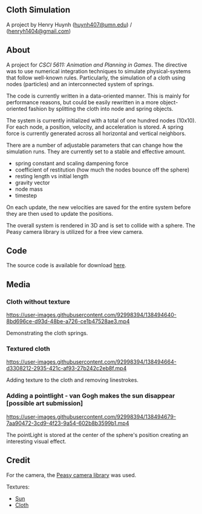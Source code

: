 ## Cloth Simulation
A project by Henry Huynh (huynh407@umn.edu) / (henryh1404@gmail.com)

## About

A project for _CSCI 5611: Animation and Planning in Games_. The directive was to use numerical integration techniques to simulate physical-systems that follow well-known rules. Particularly, the simulation of a cloth using nodes (particles) and an interconnected system of springs.

The code is currently written in a data-oriented manner. This is mainly for performance reasons, but could be easily rewritten in a more object-oriented fashion by splitting the cloth into node and spring objects.

The system is currently initialized with a total of one hundred nodes (10x10). For each node, a position, velocity, and acceleration is stored. A spring force is currently generated across all horizontal and vertical neighbors.

There are a number of adjustable parameters that can change how the simulation runs. They are currently set to a stable and effective amount.
- spring constant and scaling dampening force
- coefficient of restitution (how much the nodes bounce off the sphere)
- resting length vs initial length
- gravity vector
- node mass
- timestep

On each update, the new velocities are saved for the entire system before they are then used to update the positions.

The overall system is rendered in 3D and is set to collide with a sphere. The Peasy camera library is utilized for a free view camera.

## Code

The source code is available for download [here](https://github.com/h-huynh/Cloth-Simulation).

## Media

### Cloth without texture

https://user-images.githubusercontent.com/92998394/138494640-8bd696ce-d93d-48be-a726-ce1b47528ae3.mp4

Demonstrating the cloth springs. 

### Textured cloth

https://user-images.githubusercontent.com/92998394/138494664-d3308212-2935-421c-af93-27b242c2eb8f.mp4

Adding texture to the cloth and removing linestrokes.

### Adding a pointlight - van Gogh makes the sun disappear [possible art submission]

https://user-images.githubusercontent.com/92998394/138494679-7aa90472-3cd9-4f23-9a54-602b8b3599b1.mp4

The pointLight is stored at the center of the sphere's position creating an interesting visual effect.

## Credit

For the camera, the [Peasy camera library](http://mrfeinberg.com/peasycam/) was used.

Textures:
- [Sun](https://www.123rf.com/photo_70124417_abstract-yellow-background-texture.html)
- [Cloth](https://arstechnica.com/science/2019/04/what-starry-night-has-in-common-with-gassy-clouds-where-stars-are-born/)


